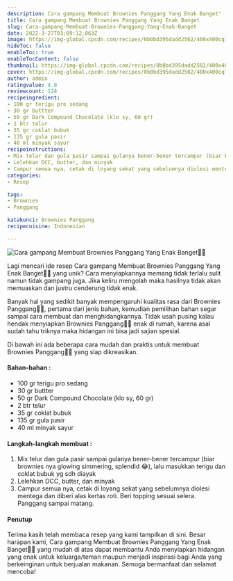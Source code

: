```yaml
---
description: Cara gampang Membuat Brownies Panggang Yang Enak Banget"
title: Cara gampang Membuat Brownies Panggang Yang Enak Banget
slug: Cara-gampang-Membuat-Brownies-Panggang-Yang-Enak-Banget
date: 2022-3-27T03:09:12.063Z
image: https://img-global.cpcdn.com/recipes/0b0bd395dadd2502/400x400cq70/photo.jpg
hideToc: false
enableToc: true
enableTocContent: false
thumbnail: https://img-global.cpcdn.com/recipes/0b0bd395dadd2502/400x400cq70/photo.jpg
cover: https://img-global.cpcdn.com/recipes/0b0bd395dadd2502/400x400cq70/photo.jpg
author: admin
ratingvalue: 4.8
reviewcount: 124
recipeingredient:
- 100 gr terigu pro sedang
- 30 gr buttter
- 50 gr Dark Compound Chocolate (klo sy, 60 gr)
- 2 btr telur
- 35 gr coklat bubuk
- 135 gr gula pasir
- 40 ml minyak sayur
recipeinstructions:
- Mix telur dan gula pasir sampai gulanya bener-bener tercampur (biar brownies nya glowing simmering, splendid 😂), lalu masukkan terigu dan coklat bubuk yg sdh diayak
- Lelehkan DCC, butter, dan minyak
- Campur semua nya, cetak di loyang sekat yang sebelumnya diolesi mentega dan diberi alas kertas roti. Beri topping sesuai selera. Panggang sampai matang.
categories:
- Resep

tags:
- Brownies
- Panggang

katakunci: Brownies Panggang
recipecuisine: Indonesian

---
```


![Cara gampang Membuat Brownies Panggang Yang Enak Banget👩‍🍳](https://img-global.cpcdn.com/recipes/0b0bd395dadd2502/400x400cq70/photo.jpg)

Lagi mencari ide resep Cara gampang Membuat Brownies Panggang Yang Enak Banget👩‍🍳 yang unik? Cara menyiapkannya memang tidak terlalu sulit namun tidak gampang juga. Jika keliru mengolah maka hasilnya tidak akan memuaskan dan justru cenderung tidak enak.

Banyak hal yang sedikit banyak mempengaruhi kualitas rasa dari Brownies Panggang👩‍🍳, pertama dari jenis bahan, kemudian pemilihan bahan segar sampai cara membuat dan menghidangkannya. Tidak usah pusing kalau hendak menyiapkan Brownies Panggang👩‍🍳 enak di rumah, karena asal sudah tahu triknya maka hidangan ini bisa jadi sajian spesial.

Di bawah ini ada beberapa cara mudah dan praktis untuk membuat Brownies Panggang👩‍🍳 yang siap dikreasikan.

<!--inarticleads1-->

#### Bahan-bahan :

- 100 gr terigu pro sedang
- 30 gr buttter
- 50 gr Dark Compound Chocolate (klo sy, 60 gr)
- 2 btr telur
- 35 gr coklat bubuk
- 135 gr gula pasir
- 40 ml minyak sayur

<!--inarticleads2-->

#### Langkah-langkah membuat :

1. Mix telur dan gula pasir sampai gulanya bener-bener tercampur (biar brownies nya glowing simmering, splendid 😂), lalu masukkan terigu dan coklat bubuk yg sdh diayak
1. Lelehkan DCC, butter, dan minyak
1. Campur semua nya, cetak di loyang sekat yang sebelumnya diolesi mentega dan diberi alas kertas roti. Beri topping sesuai selera. Panggang sampai matang.

#### Penutup

Terima kasih telah membaca resep yang kami tampilkan di sini. Besar harapan kami, Cara gampang Membuat Brownies Panggang Yang Enak Banget👩‍🍳 yang mudah di atas dapat membantu Anda menyiapkan hidangan yang enak untuk keluarga/teman maupun menjadi inspirasi bagi Anda yang berkeinginan untuk berjualan makanan. Semoga bermanfaat dan selamat mencoba!